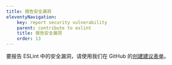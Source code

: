 ```yaml
---
title: 报告安全漏洞
eleventyNavigation:
    key: report security vulnerability
    parent: contribute to eslint
    title: 报告安全漏洞
    order: 13
---
```


要报告 ESLint 中的安全漏洞，请使用我们在 GitHub 的[创建建议表单](https://github.com/eslint/eslint/security/advisories/new)。
